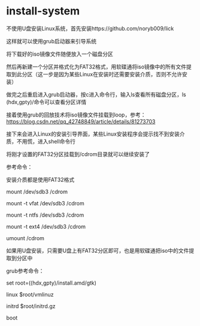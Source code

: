 # install-system

不使用U盘安装Linux系统，首先安装https://github.com/noryb009/lick

这样就可以使用grub启动器来引导系统

将下载好的iso镜像文件随便放入一个磁盘分区

然后再新建一个分区并格式化为FAT32格式，用软碟通将iso镜像中的所有文件提取到此分区（这一步是因为某些Linux在安装时还需要安装介质，否则不允许安装）

做完之后重启进入grub启动器，按c进入命令行，输入ls查看所有磁盘分区，ls (hdx,gpty)/命令可以查看分区详情

接着使用grub的回放技术将iso镜像文件挂载到loop，参考：https://blog.csdn.net/qq_42748849/article/details/81273703

接下来会进入Linux的安装引导界面，某些Linux安装程序会提示找不到安装介质，不用慌，进入shell命令行

将刚才设置的FAT32分区挂载到/cdrom目录就可以继续安装了

参考命令：

安装介质都是使用FAT32格式

mount /dev/sdb3 /cdrom

mount -t vfat /dev/sdb3 /cdrom

mount -t ntfs /dev/sdb3 /cdrom

mount -t ext4 /dev/sdb3 /cdrom

umount /cdrom

如果用U盘安装，只需要U盘上有FAT32分区即可，也是用软碟通把iso中的文件提取到分区中

grub参考命令：

set root=((hdx,gpty)/install.amd/gtk)

linux $root/vmlinuz

initrd $root/initrd.gz

boot
